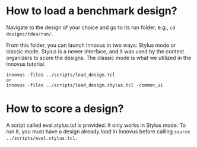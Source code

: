 # How to load a benchmark design?
Navigate to the design of your choice and go to its run folder, e.g., `cd designs/tdea/run/`.

From this folder, you can launch Innovus in two ways: Stylus mode or classic mode. Stylus is a newer interface, and it was used by the contest organizers to score the designs. The classic mode is what we utilized in the Innovus tutorial.

```
innovus -files ../scripts/load_design.tcl
or
innovus -files ../scripts/load_design.stylus.tcl -common_ui
```

# How to score a design?
A script called eval.stylus.tcl is provided. It only works in Stylus mode. To run it, you must have a design already load in Innovus before calling `source ../scripts/eval.stylus.tcl`.
